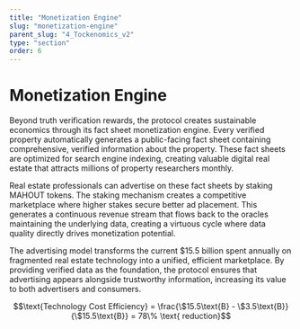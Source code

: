 ```yaml
---
title: "Monetization Engine"
slug: "monetization-engine"
parent_slug: "4_Tockenomics_v2"
type: "section"
order: 6
---
```


# Monetization Engine

Beyond truth verification rewards, the protocol creates sustainable
economics through its fact sheet monetization engine. Every verified
property automatically generates a public-facing fact sheet containing
comprehensive, verified information about the property. These fact
sheets are optimized for search engine indexing, creating valuable
digital real estate that attracts millions of property researchers
monthly.

Real estate professionals can advertise on these fact sheets by staking
MAHOUT tokens. The staking mechanism creates a competitive marketplace
where higher stakes secure better ad placement. This generates a
continuous revenue stream that flows back to the oracles maintaining the
underlying data, creating a virtuous cycle where data quality directly
drives monetization potential.

The advertising model transforms the current \$15.5 billion spent
annually on fragmented real estate technology into a unified, efficient
marketplace. By providing verified data as the foundation, the protocol
ensures that advertising appears alongside trustworthy information,
increasing its value to both advertisers and consumers.

$$\text{Technology Cost Efficiency} = \frac{\$15.5\text{B} - \$3.5\text{B}}{\$15.5\text{B}} = 78\% \text{ reduction}$$
